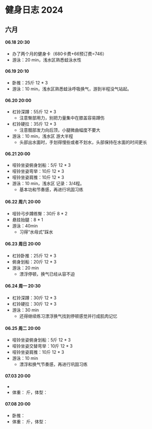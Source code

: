 # 健身日志 2024

## 六月

#### 06.18 20:30

- 办了两个月的健身卡（680卡费+66预订费=746）
- 游泳：20 min，浅水区熟悉蛙泳水性

#### 06.19 20:10

- 卧推：25斤 12 * 3
- 游泳：10 min，浅水区熟悉蛙泳呼吸换气，游到半程没气站起。

#### 06.20 20:00

- 杠铃深蹲：55斤 12 * 3
  - 注意臀部用力，别把力量集中在膝盖容易蹲伤
- 杠铃硬拉：35斤 12 * 3
  - 注意髋部发力向后顶，小腿微曲幅度不要大
- 游泳：10 min，浅水区 游大半程
  - 头部出水面时，手划得慢些或者不划水，头部保持在水面的时间更长

#### 06.21 20:00

- 哑铃坐姿俯身划船：5斤 12 * 3
- 哑铃坐姿弯举：10斤 12 * 3 
- 哑铃坐姿肩推：10斤 12 * 3 
- 游泳：10 min，浅水区 记录：3/4程。
  - 基本功和节奏感，再进行巩固习练

#### 06.22 周六 20:00

- 哑铃弓步蹲练臀：30斤 8 * 2
- 悬挂抬腿：8 * 1
- 游泳：40min
  - 习得“水母式”踩水

#### 06.23 周日 20:00

- 杠铃卧推：25斤 12 * 3
- 俯身划船：20斤 12 * 3
- 游泳：20 min 
  - 漂浮停顿，换气已经从容不迫

#### 06.24 周一 20:30

- 杠铃深蹲：30斤 12 * 3
- 杠铃硬拉：30斤 12 * 3
- 游泳：30 min 
  - 还得继续练习漂浮换气找到停顿感觉并行成肌肉记忆

#### 06.25 周二 20:00

- 哑铃坐姿俯身划船：5斤 12 * 3
- 哑铃坐姿交替弯举：10斤 12 * 3 
- 哑铃坐姿肩推：10斤 12 * 3 
- 游泳：10 min
  - 漂浮和换气节奏感，再进行巩固习练


#### 07.03 20:00

- 
- 体重： 斤，体型： 

#### 07.08 20:00

- 卧推：
- 体重： 斤，体型： 